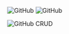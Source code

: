 <img alt="GitHub" src="https://img.shields.io/github/license/neeleshio/api-meeting-room"> <img alt="GitHub" src="https://img.shields.io/badge/type-api-red"> 

<img alt="GitHub" src="https://img.shields.io/badge/-meeting--room-blue?style=for-the-badge&logo=appveyor"> 
CRUD

